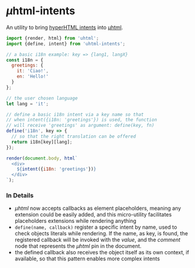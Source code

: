 # <em>µ</em>html-intents

An utility to bring [hyperHTML intents](https://github.com/WebReflection/hyperHTML#readme) into [µhtml](https://github.com/WebReflection/uhtml#readme).

```js
import {render, html} from 'uhtml';
import {define, intent} from 'uhtml-intents';

// a basic i18n example: key => {lang1, langX}
const i18n = {
  greetings: {
    it: 'Ciao!',
    en: 'Hello!'
  }
};

// the user chosen language
let lang = 'it';

// define a basic i18n intent via a key name so that
// when intent({i18n: 'greetings'}) is used, the function
// will receive 'greetings' as argument: define(key, fn)
define('i18n', key => {
  // so that the right translation can be offered
  return i18n[key][lang];
});

render(document.body, html`
  <div>
    ${intent({i18n: 'greetings'})}
  </div>
`);
```

### In Details

  * *µhtml* now accepts callbacks as element placeholders, meaning any extension could be easily added, and this micro-utility facilitates placeholders extensions while rendering anything
  * `define(name, callback)` register a specific intent by name, used to check objects literals while rendering. If the name, as key, is found, the registered callback will be invoked with the *value*, and the *comment* node that represents the *µhtml* pin in the document.
  * the defined callback also receives the object itself as its own context, if available, so that this pattern enables more complex intents
